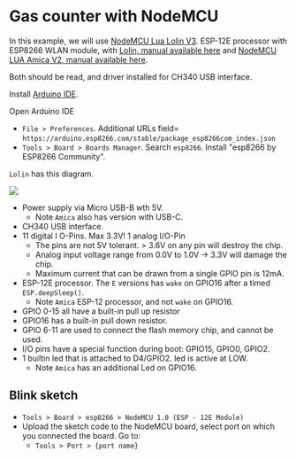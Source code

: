 # Gas counter with NodeMCU

In this example, we will use [NodeMCU Lua Lolin V3](https://www.az-delivery.de/products/nodemcu-lolin-v3-modul-mit-esp8266). ESP-12E processor with ESP8266 WLAN module, with [Lolin, manual available here](https://www.az-delivery.de/products/nodemcu-lolin-v3-kostenfreies-e-book) and [NodeMCU LUA Amica V2, manual available here](https://www.az-delivery.de/products/nodemcu-amica-v2-kostenfreies-e-book). 

Both should be read, and driver installed for CH340 USB interface.

Install [Arduino IDE](https://www.arduino.cc/en/Main/Software).

Open Arduino IDE
* `File > Preferences`. Additional URLs field= `https://arduino.esp8266.com/stable/package_esp8266com_index.json`
* `Tools > Board > Boards Manager`. Search `esp8266`. Install "esp8266 by ESP8266 Community".

`Lolin` has this diagram.

![](https://user-images.githubusercontent.com/16295580/37866513-dbaca3a2-2f8b-11e8-91f6-86b0a47e4781.jpg)

* Power supply via Micro USB-B wth 5V.
  * Note `Amica` also has version with USB-C.
* CH340 USB interface.
* 11 digital I O-Pins. Max 3.3V! 1 analog I/O-Pin
  * The pins are not 5V tolerant. > 3.6V on any pin will destroy the chip.
  * Analog input voltage range from 0.0V to 1.0V ->  3.3V will damage the chip.
  * Maximum current that can be drawn from a single GPIO pin is 12mA.
* ESP-12E processor. The `E` versions has `wake` on GPIO16 after a timed `ESP.deepSleep()`.
  * Note `Amica` ESP-12 processor, and not `wake` on GPIO16.
* GPIO 0-15 all have a built-in pull up resistor
* GPIO16 has a built-in pull down resistor.
* GPIO 6-11 are used to connect the flash memory chip, and cannot be used.
* I/O pins have a special function during boot: GPIO15, GPIO0, GPIO2.
* 1 builtin led that is attached to D4/GPIO2. led is active at LOW.
  * Note `Amica` has an additional Led on GPIO16. 

## Blink sketch

* `Tools > Board > esp8266 > NodeMCU 1.0 (ESP - 12E Module)`
* Upload the sketch code to the NodeMCU board, select port on which  you connected the board. Go to:
  * `Tools > Port > {port name}`